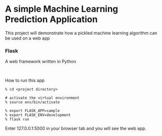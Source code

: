 # A simple Machine Learning Prediction Application 
This project will demonstrate how a pickled machine learning algorithm can be used on a web app

### Flask
A web framework written in Python

<br />

How to run this app
```
% cd <project directory>

# activate the virtual environment
% source env/bin/activate

% export FLASK_APP=sample
% export FLASK_ENV=development
% flask run
```

Enter 127.0.0.1:5000 in your browser tab and you will see the web app.